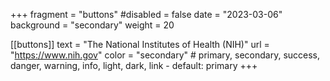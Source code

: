 +++
fragment = "buttons"
#disabled = false
date = "2023-03-06"
background = "secondary"
weight = 20

[[buttons]]
  text = "The National Institutes of Health (NIH)"
  url = "https://www.nih.gov"
  color = "secondary" # primary, secondary, success, danger, warning, info, light, dark, link - default: primary
+++
